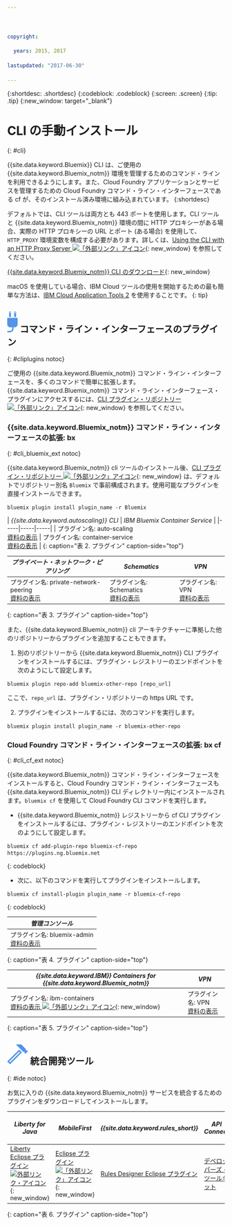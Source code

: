 ```yaml
---



copyright:

  years: 2015, 2017

lastupdated: "2017-06-30"

---
```


{:shortdesc: .shortdesc}
{:codeblock: .codeblock}
{:screen: .screen}
{:tip: .tip}
{:new_window: target="_blank"}

# CLI の手動インストール
{: #cli}

{{site.data.keyword.Bluemix}} CLI は、ご使用の {{site.data.keyword.Bluemix_notm}} 環境を管理するためのコマンド・ラインを利用できるようにします。また、Cloud Foundry アプリケーションとサービスを管理するための Cloud Foundry コマンド・ライン・インターフェースである cf が、そのインストール済み環境に組み込まれています。
{:shortdesc}

デフォルトでは、CLI ツールは両方とも 443 ポートを使用します。CLI ツールと {{site.data.keyword.Bluemix_notm}} 環境の間に HTTP プロキシーがある場合、実際の HTTP プロキシーの URL とポート (ある場合) を使用して、`HTTP_PROXY` 環境変数を構成する必要があります。詳しくは、[Using the CLI with an HTTP Proxy Server ![「外部リンク」アイコン](../icons/launch-glyph.svg)](http://docs.cloudfoundry.org/cf-cli/http-proxy.html){: new_window} を参照してください。

[{{site.data.keyword.Bluemix_notm}} CLI のダウンロード](/docs/cli/reference/bluemix_cli/all_versions.html){: new_window} 

macOS を使用している場合、IBM Cloud ツールの使用を開始するための最も簡単な方法は、[IBM Cloud Application Tools 2](/docs/cli/icat.html) を使用することです。
{: tip}

## ![](./images/CLI_Plugin.svg) コマンド・ライン・インターフェースのプラグイン
{: #cliplugins notoc}

ご使用の {{site.data.keyword.Bluemix_notm}} コマンド・ライン・インターフェースを、多くのコマンドで簡単に拡張します。{{site.data.keyword.Bluemix_notm}} コマンド・ライン・インターフェース・プラグインにアクセスするには、[CLI プラグイン・リポジトリー ![「外部リンク」アイコン](../icons/launch-glyph.svg)](https://plugins.ng.bluemix.net/){: new_window} を参照してください。

### {{site.data.keyword.Bluemix_notm}} コマンド・ライン・インターフェースの拡張: bx
{: #cli_bluemix_ext notoc}


{{site.data.keyword.Bluemix_notm}} cli ツールのインストール後、[CLI プラグイン・リポジトリー ![「外部リンク」アイコン](../icons/launch-glyph.svg)](https://plugins.ng.bluemix.net/){: new_window} は、デフォルトでリポジトリー別名 `Bluemix` で事前構成されます。使用可能なプラグインを直接インストールできます。

```
bluemix plugin install plugin_name -r Bluemix
```

| *{{site.data.keyword.autoscaling}} CLI* |  *IBM Bluemix Container Service*  |
|-----|-----|-----|
| プラグイン名: auto-scaling <br> [資料の表示](/docs/cli/plugins/auto-scaling/index.html) |  プラグイン名: container-service  <br> [資料の表示](/docs/containers/cs_cli_devtools.html) |
{: caption="表 2. プラグイン" caption-side="top"}

|  *プライベート・ネットワーク・ピアリング* | *Schematics* | *VPN*  |
|-----|-----|-----|
| プラグイン名: private-network-peering  <br> [資料の表示](/docs/cli/plugins/pnp/index.html) | プラグイン名: Schematics  <br> [資料の表示](/docs/services/schematics/schematics_reference.html) | プラグイン名: VPN <br> [資料の表示](/docs/cli/plugins/bx_vpn/index.html) |
{: caption="表 3. プラグイン" caption-side="top"}

また、{{site.data.keyword.Bluemix_notm}} cli アーキテクチャーに準拠した他のリポジトリーからプラグインを追加することもできます。
1. 別のリポジトリーから {{site.data.keyword.Bluemix_notm}} CLI プラグインをインストールするには、プラグイン・レジストリーのエンドポイントを次のようにして設定します。
```
bluemix plugin repo-add bluemix-other-repo [repo_url]
```
ここで、`repo_url` は、プラグイン・リポジトリーの https URL です。

2. プラグインをインストールするには、次のコマンドを実行します。
```
bluemix plugin install plugin_name -r bluemix-other-repo
```

### Cloud Foundry コマンド・ライン・インターフェースの拡張: bx cf
{: #cli_cf_ext notoc}

{{site.data.keyword.Bluemix_notm}} コマンド・ライン・インターフェースをインストールすると、Cloud Foundry コマンド・ライン・インターフェースも {{site.data.keyword.Bluemix_notm}} CLI ディレクトリー内にインストールされます。`bluemix cf` を使用して Cloud Foundry CLI コマンドを実行します。

* {{site.data.keyword.Bluemix_notm}} レジストリーから cf CLI プラグインをインストールするには、プラグイン・レジストリーのエンドポイントを次のようにして設定します。

```
bluemix cf add-plugin-repo bluemix-cf-repo https://plugins.ng.bluemix.net
```
{: codeblock}

* 次に、以下のコマンドを実行してプラグインをインストールします。

```
bluemix cf install-plugin plugin_name -r bluemix-cf-repo
```
{: codeblock}

| *管理コンソール* |
-----------------|
|  プラグイン名: bluemix-admin<br> [資料の表示](/docs/cli/plugins/bluemix_admin/index.html) |
{: caption="表 4. プラグイン" caption-side="top"}

| *{{site.data.keyword.IBM}} Containers for {{site.data.keyword.Bluemix_notm}}*| *VPN* |
|-----------------|-----------------|
| プラグイン名: ibm-containers<br> [資料の表示 ![「外部リンク」アイコン](../icons/launch-glyph.svg)](https://www.{DomainName}/docs/containers/container_cli_cfic.html#container_cli_cfic){: new_window} | プラグイン名: VPN <br> [資料の表示](/docs/cli/plugins/vpn/index.html) |
{: caption="表 5. プラグイン" caption-side="top"}

## ![](./images/Integrated_Dev_Tools.svg) 統合開発ツール
{: #ide notoc}

お気に入りの {{site.data.keyword.Bluemix_notm}} サービスを統合するためのプラグインをダウンロードしてインストールします。

| *Liberty for Java* | *MobileFirst* | *{{site.data.keyword.rules_short}}* | *API Connect* | *Eclipse Tools for Bluemix* |
|----------|----------|----------|----------|----------|
| [Liberty Eclipse プラグイン ![外部リンク・アイコン](../icons/launch-glyph.svg)](https://developer.ibm.com/wasdev/downloads/liberty-profile-using-eclipse/){: new_window} | [Eclipse プラグイン ![「外部リンク」アイコン](../icons/launch-glyph.svg)](https://marketplace.eclipse.org/content/ibm-mobilefirst-platform-studio){: new_window} | [Rules Designer Eclipse プラグイン](../services/rules/index.html#rulov002) | [デベロッパーズ・ツールキット](/docs/services/apiconnect/apic_003.html#apic_001 ) | [Bluemix Eclipse プラグイン](/docs/manageapps/eclipsetools/eclipsetools.html) |
{: caption="表 6. プラグイン" caption-side="top"}
